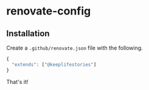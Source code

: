 # renovate-config

## Installation

Create a `.github/renovate.json` file with the following.

```js
{
  "extends": ["@keeplifestories"]
}
```

That's it!
